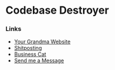 # Codebase Destroyer

### Links
- [Your Grandma Website](https://www.facebook.com/nicolas.leal.de.melo)
- [Shitposting](https://twitter.com/nicolasmelo)
- [Business Cat](https://www.linkedin.com/in/nicolas-melo/)
- [Send me a Message](mailto:nicolasmelo12@gmail.com)
